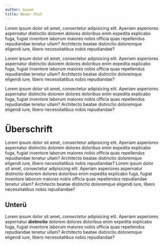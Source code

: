 ```yaml
---
author: maxwe
title: Neuer Post
---
```


Lorem ipsum dolor sit amet, consectetur adipisicing elit. Aperiam asperiores aspernatur distinctio dolorem dolores doloribus enim expedita explicabo fuga, fugiat inventore laborum maiores nobis officia quas repellendus repudiandae tenetur ullam? Architecto beatae distinctio doloremque eligendi iure, libero necessitatibus nobis repudiandae?


Lorem ipsum dolor sit amet, consectetur adipisicing elit. Aperiam asperiores aspernatur distinctio dolorem dolores doloribus enim expedita explicabo fuga, fugiat inventore laborum maiores nobis officia quas repellendus repudiandae tenetur ullam? Architecto beatae distinctio doloremque eligendi iure, libero necessitatibus nobis repudiandae?

Lorem ipsum dolor sit amet, consectetur adipisicing elit. Aperiam asperiores aspernatur distinctio dolorem dolores doloribus enim expedita explicabo fuga, fugiat inventore laborum maiores nobis officia quas repellendus repudiandae tenetur ullam? Architecto beatae distinctio doloremque eligendi iure, libero necessitatibus nobis repudiandae?

# Überschrift

Lorem ipsum dolor sit amet, consectetur adipisicing elit. Aperiam asperiores aspernatur distinctio dolorem dolores doloribus enim expedita explicabo fuga, fugiat inventore laborum maiores nobis officia quas repellendus repudiandae tenetur ullam? Architecto beatae distinctio doloremque eligendi iure, libero necessitatibus nobis repudiandae?
Lorem ipsum dolor sit amet, consectetur adipisicing elit. Aperiam asperiores aspernatur distinctio dolorem dolores doloribus enim expedita explicabo fuga, fugiat inventore laborum maiores nobis officia quas repellendus repudiandae tenetur ullam? Architecto beatae distinctio doloremque eligendi iure, libero necessitatibus nobis repudiandae?

## Unterü

Lorem ipsum dolor sit amet, *consectetur* adipisicing elit. Aperiam asperiores aspernatur **distinctio** dolorem dolores doloribus enim expedita explicabo fuga, fugiat inventore laborum maiores nobis officia quas repellendus repudiandae tenetur ullam? Architecto beatae distinctio doloremque eligendi iure, libero necessitatibus nobis repudiandae?

